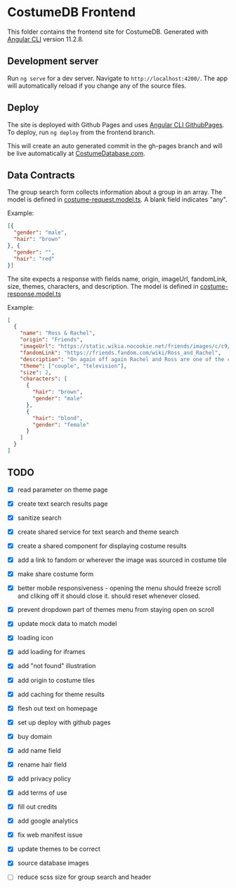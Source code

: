 # CostumeDB Frontend

This folder contains the frontend site for CostumeDB. Generated with [Angular CLI](https://github.com/angular/angular-cli) version 11.2.8.

## Development server

Run `ng serve` for a dev server. Navigate to `http://localhost:4200/`. The app will automatically reload if you change any of the source files.

## Deploy

The site is deployed with Github Pages and uses [Angular CLI GithubPages](https://www.npmjs.com/package/angular-cli-ghpages). To deploy, run `ng deploy` from the frontend branch.

This will create an auto generated commit in the gh-pages branch and will be live automatically at [CostumeDatabase.com](https://costumedatabase.com/).

## Data Contracts

The group search form collects information about a group in an array. The model is defined in [costume-request.model.ts](/costumedb-frontend/src/app/models/costume-request.model.ts). A blank field indicates "any".

Example:
```json
[{
  "gender": "male",
  "hair": "brown"
}, {
  "gender": "",
  "hair": "red"
}]
```

The site expects a response with fields name, origin, imageUrl, fandomLink, size, themes, characters, and description. The model is defined in [costume-response.model.ts](/costumedb-frontend/src/app/models/costume-response.model.ts)

Example:
```json
[
  {
    "name": "Ross & Rachel",
    "origin": "Friends",
    "imageUrl": "https://static.wikia.nocookie.net/friends/images/c/c9/Ross_and_Rachel_-_Final_Kiss_-_10x18.png",
    "fandomLink": "https://friends.fandom.com/wiki/Ross_and_Rachel",
    "description": "On again off again Rachel and Ross are one of the central couples on Friends. Were they on a break? It's up to you!",
    "theme": ["couple", "television"],
    "size": 2,
    "characters": [
      {
        "hair": "brown",
        "gender": "male"
      },
      {
        "hair": "blond",
        "gender": "female"
      }
    ]
  }
]
```

## TODO
- [x] read parameter on theme page
- [x] create text search results page
- [x] sanitize search
- [x] create shared service for text search and theme search
- [x] create a shared component for displaying costume results
- [x] add a link to fandom or wherever the image was sourced in costume tile
- [x] make share costume form
- [x] better mobile responsiveness - opening the menu should freeze scroll and cliking off it should close it. should reset whenever closed. 
- [x] prevent dropdown part of themes menu from staying open on scroll
- [x] update mock data to match model
- [x] loading icon
- [x] add loading for iframes
- [x] add "not found" illustration
- [x] add origin to costume tiles
- [x] add caching for theme results
- [x] flesh out text on homepage
- [x] set up deploy with github pages
- [x] buy domain
- [x] add name field
- [x] rename hair field
- [x] add privacy policy
- [x] add terms of use
- [x] fill out credits
- [x] add google analytics
- [x] fix web manifest issue
- [x] update themes to be correct
- [x] source database images

- [ ] reduce scss size for group search and header
